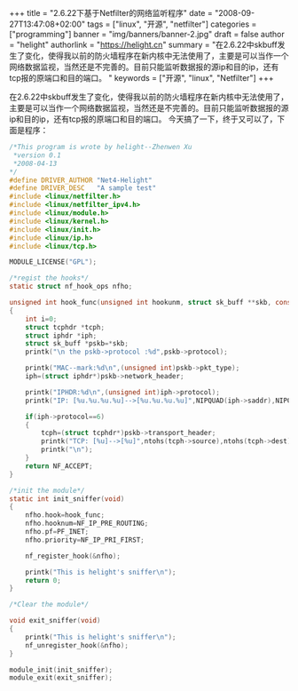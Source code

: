 +++
title = "2.6.22下基于Netfilter的网络监听程序"
date = "2008-09-27T13:47:08+02:00"
tags = ["linux", "开源", "netfilter"]
categories = ["programming"]
banner = "img/banners/banner-2.jpg"
draft = false
author = "helight"
authorlink = "https://helight.cn"
summary = "在2.6.22中skbuff发生了变化，使得我以前的防火墙程序在新内核中无法使用了，主要是可以当作一个网络数据监视，当然还是不完善的。目前只能监听数据报的源ip和目的ip，还有tcp报的原端口和目的端口。 "
keywords = ["开源", "linux", "Netfilter"]
+++

在2.6.22中skbuff发生了变化，使得我以前的防火墙程序在新内核中无法使用了，主要是可以当作一个网络数据监视，当然还是不完善的。目前只能监听数据报的源ip和目的ip，还有tcp报的原端口和目的端口。 今天搞了一下，终于又可以了，下面是程序： 
``` c
/*This program is wrote by helight--Zhenwen Xu
 *version 0.1
 *2008-04-13
*/
#define DRIVER_AUTHOR "Net4-Helight"
#define DRIVER_DESC   "A sample test"
#include <linux/netfilter.h>
#include <linux/netfilter_ipv4.h>
#include <linux/module.h>
#include <linux/kernel.h>
#include <linux/init.h>
#include <linux/ip.h>
#include <linux/tcp.h>

MODULE_LICENSE("GPL");

/*regist the hooks*/
static struct nf_hook_ops nfho;

unsigned int hook_func(unsigned int hookunm, struct sk_buff **skb, const struct net_device *in, const struct net_device *out,int (*okfn)(struct sk_buff *))
{
    int i=0;
    struct tcphdr *tcph;
    struct iphdr *iph;
    struct sk_buff *pskb=*skb;
    printk("\n the pskb->protocol :%d",pskb->protocol);

    printk("MAC--mark:%d\n",(unsigned int)pskb->pkt_type);
    iph=(struct iphdr*)pskb->network_header;

    printk("IPHDR:%d\n",(unsigned int)iph->protocol);
    printk("IP: [%u.%u.%u.%u]-->[%u.%u.%u.%u]",NIPQUAD(iph->saddr),NIPQUAD(iph->daddr));

    if(iph->protocol==6)
    {
        tcph=(struct tcphdr*)pskb->transport_header;
        printk("TCP: [%u]-->[%u]",ntohs(tcph->source),ntohs(tcph->dest));
        printk("\n");
    }
    return NF_ACCEPT;
}

/*init the module*/
static int init_sniffer(void)
{
    nfho.hook=hook_func;
    nfho.hooknum=NF_IP_PRE_ROUTING;
    nfho.pf=PF_INET;
    nfho.priority=NF_IP_PRI_FIRST;

    nf_register_hook(&nfho);

    printk("This is helight's sniffer\n");
    return 0;
}

/*Clear the module*/

void exit_sniffer(void)
{
    printk("This is helight's sniffer\n");
    nf_unregister_hook(&nfho);
}

module_init(init_sniffer);
module_exit(exit_sniffer);
```

#